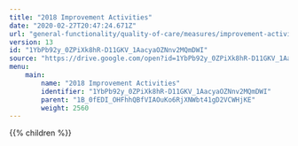 ```yaml
---
title: "2018 Improvement Activities"
date: "2020-02-27T20:47:24.671Z"
url: "general-functionality/quality-of-care/measures/improvement-activities-measures/2018-improvement-activities.html"
version: 13
id: "1YbPb92y_0ZPiXk8hR-D11GKV_1AacyaOZNnv2MQmDWI"
source: "https://drive.google.com/open?id=1YbPb92y_0ZPiXk8hR-D11GKV_1AacyaOZNnv2MQmDWI"
menu:
    main:
        name: "2018 Improvement Activities"
        identifier: "1YbPb92y_0ZPiXk8hR-D11GKV_1AacyaOZNnv2MQmDWI"
        parent: "1B_0fEDI_OHFhhQBfVIAOuKo6RjXNWbt41gD2VCWHjKE"
        weight: 2560
---
```

{{% children %}}

